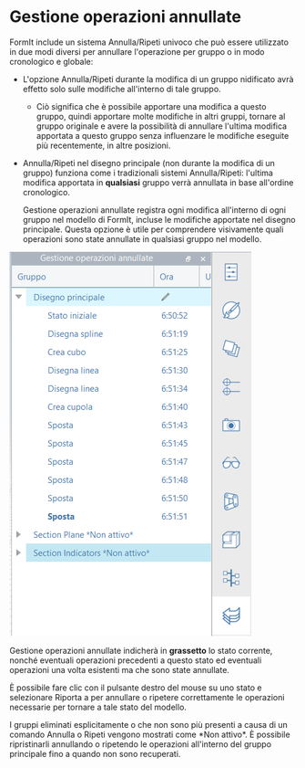 # Gestione operazioni annullate

FormIt include un sistema Annulla/Ripeti univoco che può essere utilizzato in due modi diversi per annullare l'operazione per gruppo o in modo cronologico e globale:

* L'opzione Annulla/Ripeti durante la modifica di un gruppo nidificato avrà effetto solo sulle modifiche all'interno di tale gruppo.
   * Ciò significa che è possibile apportare una modifica a questo gruppo, quindi apportare molte modifiche in altri gruppi, tornare al gruppo originale e avere la possibilità di annullare l'ultima modifica apportata a questo gruppo senza influenzare le modifiche eseguite più recentemente, in altre posizioni.
* Annulla/Ripeti nel disegno principale (non durante la modifica di un gruppo) funziona come i tradizionali sistemi Annulla/Ripeti: l'ultima modifica apportata in **qualsiasi** gruppo verrà annullata in base all'ordine cronologico.

   Gestione operazioni annullate registra ogni modifica all'interno di ogni gruppo nel modello di FormIt, incluse le modifiche apportate nel disegno principale. Questa opzione è utile per comprendere visivamente quali operazioni sono state annullate in qualsiasi gruppo nel modello.

![](<../.gitbook/assets/undo-manager (1).png>)

Gestione operazioni annullate indicherà in **grassetto** lo stato corrente, nonché eventuali operazioni precedenti a questo stato ed eventuali operazioni una volta esistenti ma che sono state annullate.

È possibile fare clic con il pulsante destro del mouse su uno stato e selezionare Riporta a per annullare o ripetere correttamente le operazioni necessarie per tornare a tale stato del modello.

I gruppi eliminati esplicitamente o che non sono più presenti a causa di un comando Annulla o Ripeti vengono mostrati come \*Non attivo\*. È possibile ripristinarli annullando o ripetendo le operazioni all'interno del gruppo principale fino a quando non sono recuperati.
